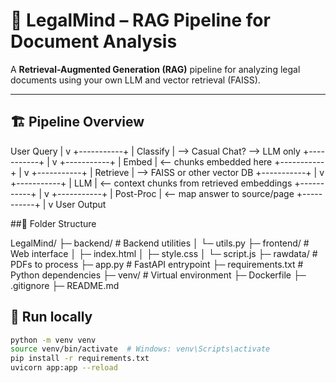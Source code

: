 # 📄 LegalMind – RAG Pipeline for Document Analysis

A **Retrieval-Augmented Generation (RAG)** pipeline for analyzing legal documents using your own LLM and vector retrieval (FAISS).

---

## 🏗 Pipeline Overview

User Query
|
v
+-----------+
| Classify | --> Casual Chat? --> LLM only
+-----------+
|
v
+-----------+
| Embed | <-- chunks embedded here
+-----------+
|
v
+-----------+
| Retrieve | --> FAISS or other vector DB
+-----------+
|
v
+-----------+
| LLM | <-- context chunks from retrieved embeddings
+-----------+
|
v
+-----------+
| Post-Proc | <-- map answer to source/page
+-----------+
|
v
User Output

##📂 Folder Structure

LegalMind/
├─ backend/           # Backend utilities
│  └─ utils.py
├─ frontend/          # Web interface
│  ├─ index.html
│  ├─ style.css
│  └─ script.js
├─ rawdata/           # PDFs to process
├─ app.py             # FastAPI entrypoint
├─ requirements.txt   # Python dependencies
├─ venv/              # Virtual environment
├─ Dockerfile
├─ .gitignore
├─ README.md



## 🚀 Run locally
```bash
python -m venv venv
source venv/bin/activate  # Windows: venv\Scripts\activate
pip install -r requirements.txt
uvicorn app:app --reload
